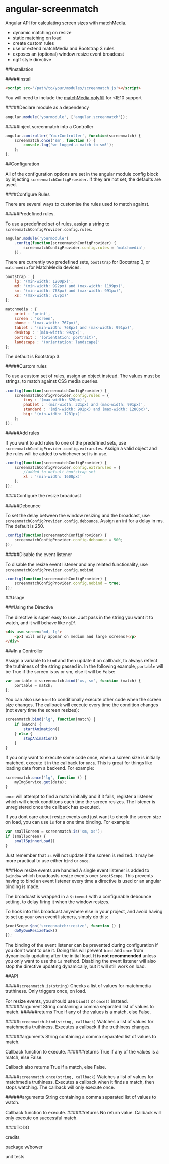 # angular-screenmatch
Angular API for calculating screen sizes with matchMedia.
- dynamic matching on resize
- static matching on load
- create custom rules
- use or extend matchMedia and Bootstrap 3 rules
- exposes an (optional) window resize event broadcast
- ngIf style directive

##Installation

#####Install

```html
<script src='/path/to/your/modules/screenmatch.js'></script>
```

You will need to include the [matchMedia polyfill](https://github.com/paulirish/matchMedia.js/) for <IE10 support


#####Declare module as a dependency

```javascript
angular.module('yourmodule', ['angular.screenmatch']);
```

#####Inject screenmatch into a Controller

```javascript
angular.controller('YourController', function(screenmatch) {
    screenmatch.once('sm', function () {
        console.log('we logged a match to sm!');
    };
};
```

##Configuration

All of the configuration options are set in the angular module config block by injecting `screenmatchConfigProvider`. If they are not set, the defaults are used.

####Configure Rules

There are several ways to customise the rules used to match against.  

#####Predefined rules.

To use a predefined set of rules, assign a string to `screenmatchConfigProvider.config.rules`. 

```javascript
angular.module('yourmodule')
    .config(function(screenmatchConfigProvider) {
        screenmatchConfigProvider.config.rules = 'matchmedia';
    });
```

There are currently two predefined sets, `bootstrap` for Bootstrap 3, or `matchmedia` for MatchMedia devices.

```javascript
bootstrap : {
    lg: '(min-width: 1200px)',
    md: '(min-width: 992px) and (max-width: 1199px)',
    sm: '(min-width: 768px) and (max-width: 991px)',
    xs: '(max-width: 767px)'
};

matchmedia : {
    print : 'print',
    screen : 'screen',
    phone : '(max-width: 767px)',
    tablet : '(min-width: 768px) and (max-width: 991px)',
    desktop : '(min-width: 992px)',
    portrait : '(orientation: portrait)',
    landscape : '(orientation: landscape)'
};
```

The default is Bootstrap 3.

#####Custom rules

To use a custom set of rules, assign an object instead.  The values must be strings, to match against CSS media queries.

```javascript
.config(function(screenmatchConfigProvider) {
    screenmatchConfigProvider.config.rules = {
        tiny : '(max-width: 320px)',
        phablet : '(min-width: 321px) and (max-width: 991px)',
        standard : '(min-width: 992px) and (max-width: 1280px)',
        big: '(min-width: 1281px)'
    };
});
```

#####Add rules

If you want to add rules to one of the predefined sets, use `screenmatchConfigProvider.config.extrarules`.
Assign a valid object and the rules will be added to whichever set is in use.

```javascript
.config(function(screenmatchConfigProvider) {
    screenmatchConfigProvider.config.extrarules = {
        //added to default bootstrap set
        xl : '(min-width: 1600px)'
    };
});
```

####Configure the resize broadcast

#####Debounce

To set the delay between the window resizing and the broadcast, use `screenmatchConfigProvider.config.debounce`.
Assign an int for a delay in ms. The default is 250.

```javascript
.config(function(screenmatchConfigProvider) {
    screenmatchConfigProvider.config.debounce = 500;
});
```

#####Disable the event listener

To disable the resize event listener and any related functionality, use `screenmatchConfigProvider.config.nobind`.

```javascript
.config(function(screenmatchConfigProvider) {
    screenmatchConfigProvider.config.nobind = true;
});
```

##Usage

###Using the Directive

The directive is super easy to use.  Just pass in the string you want it to watch, and it will behave like `ngIf`.

```html
<div asm-screen="md, lg">
    <p>I will only appear on medium and large screens!</p>
</div>
```

###In a Controller

Assign a variable to `bind` and then update it on callback, to always reflect the truthiness of the string passed in.  In the following example, `portable` will be True if the screen is xs or sm, else it will be False:

```javascript
var portable = screenmatch.bind('xs, sm', function (match) {
    portable = match;
};
```

You can also use `bind` to conditionally execute other code when the screen size changes.  The callback will execute every time the condition changes (not every time the screen resizes):

```javascript
screenmatch.bind('lg', function(match) {
    if (match) {
        startAnimation()
    } else {
        stopAnimation()
    }
}

```

If you only want to execute some code once, when a screen size is initially matched, execute it in the callback for `once`. This is great for things like loading data from a backend. For example:

```javascript
screenmatch.once('lg', function () {
    myImgService.get(data);
}
```

`once` will attempt to find a match initially and if it fails, register a listener which will check conditions each time the screen resizes.  The listener is unregistered once the callback has executed. 

If you dont care about resize events and just want to check the screen size on load, you can use `is` for a one time binding. For example:

```javascript
var smallScreen = screenmatch.is('sm, xs');
if (smallScreen) {
    smallSpinnerLoad()
}
```

Just remember that `is` will not update if the screen is resized.  It may be more practical to use either `bind` or `once`.

###How resize events are handled
A single event listener is added to `$window` which broadcasts resize events over `$rootScope`.  This prevents having to bind an event listener every time a directive is used or an angular binding is made.

The broadcast is wrapped in a `$timeout` with a configurable debounce setting, to delay firing it when the window resizes. 

To hook into this broadcast anywhere else in your project, and avoid having to set up your own event listeners, simply do this:

```javascript
$rootScope.$on('screenmatch::resize', function () {
    doMyOwnResizeTask()
});
```

The binding of the event listener can be prevented during configuration if you don't want to use it.  Doing this will prevent `bind` and `once` from dynamically updating after the initial load.  <b>It is not recommended</b> unless you only want to use the `is` method.  Disabling the event listener will also stop the directive updating dynamically, but it will still work on load.

##API

#####`screenmatch.is(string)`
Checks a list of values for matchmedia truthiness. Only triggers once, on load.

For resize events, you should use `bind()` or `once()` instead.
######argument
String containing a comma separated list of values to match.
######returns
True if any of the values is a match, else False.

#####`screenmatch.bind(string, callback)`
Watches a list of values for matchmedia truthiness.   Executes a callback if the truthiness changes.

######arguments
String containing a comma separated list of values to match. 

Callback function to execute.
######returns
True if any of the values is a match, else False.

Callback also returns True if a match, else False.
 
#####`screenmatch.once(string, callback)`
Watches a list of values for matchmedia truthiness. 
Executes a callback when it finds a match, then stops watching. The callback will only execute once.

######arguments
String containing a comma separated list of values to watch. 
 
Callback function to execute.
######returns
No return value. Callback will only execute on successful match.


####TODO


credits


package w/bower


unit tests

